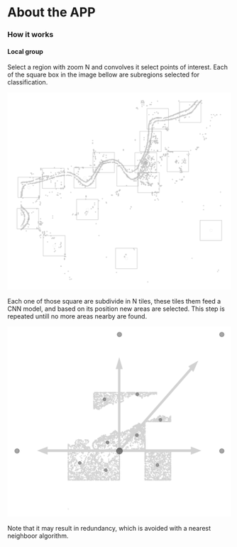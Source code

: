 # About the APP

### How it works

#### Local group
Select a region with zoom N and convolves it select points of interest. Each of the square box in the image bellow are subregions selected for classification.

![img_2.png](https://github.com/PedroFrias/amazonian_rainforest_survey/blob/main/imgs/img_2.png)

Each one of those square are subdivide in N tiles, these tiles them feed a CNN model, and based on its position new areas are selected. This step is repeated untill no more areas nearby are found.

![img_1.png](https://github.com/PedroFrias/amazonian_rainforest_survey/blob/main/imgs/img_1.png)

Note that it may result in redundancy, which is avoided with a nearest neighboor algorithm.
